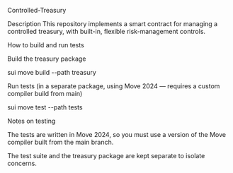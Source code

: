 Controlled-Treasury 

Description
This repository implements a smart contract for managing a controlled treasury, with built-in, flexible risk-management controls.

How to build and run tests

Build the treasury package

sui move build --path treasury


Run tests (in a separate package, using Move 2024 — requires a custom compiler build from main)

sui move test --path tests


Notes on testing

The tests are written in Move 2024, so you must use a version of the Move compiler built from the main branch.

The test suite and the treasury package are kept separate to isolate concerns.
